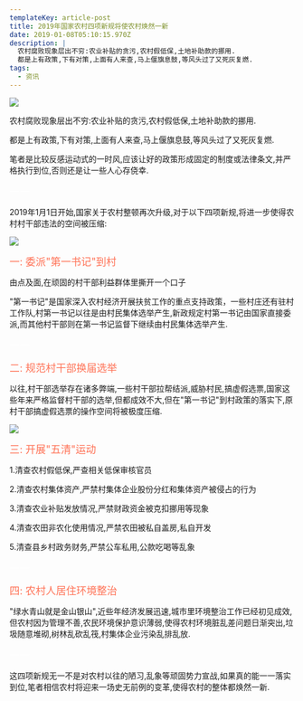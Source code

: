 ```yaml
---
templateKey: article-post
title: 2019年国家农村四项新规将使农村焕然一新
date: 2019-01-08T05:10:15.970Z
description: |
  农村腐败现象层出不穷:农业补贴的贪污,农村假低保,土地补助款的挪用.
  都是上有政策,下有对策,上面有人来查,马上偃旗息鼓,等风头过了又死灰复燃.
tags:
  - 资讯
---
```

![](/img/图片-1.png)

农村腐败现象层出不穷:农业补贴的贪污,农村假低保,土地补助款的挪用.

都是上有政策,下有对策,上面有人来查,马上偃旗息鼓,等风头过了又死灰复燃.

笔者是比较反感运动式的一时风,应该让好的政策形成固定的制度或法律条文,并严格执行到位,否则还是让一些人心存侥幸.

<font color=#FFFFFF size=4>一一</font>

2019年1月1日开始,国家关于农村整顿再次升级,对于以下四项新规,将进一步使得农村村干部违法的空间被压缩:

![](/img/图片-2.png)

<font color=#FF7256 size=4>一: 委派"第一书记"到村</font>

由点及面,在顽固的村干部利益群体里撕开一个口子

"第一书记"是国家深入农村经济开展扶贫工作的重点支持政策，一些村庄还有驻村工作队,村第一书记以往是由村民集体选举产生,新政规定村第一书记由国家直接委派,而其他村干部则在第一书记监督下继续由村民集体选举产生.

<font color=#FFFFFF size=4>一一</font>

<font color=#FF7256 size=4>二: 规范村干部换届选举</font>

以往,村干部选举存在诸多弊端,一些村干部拉帮结派,威胁村民,搞虚假选票,国家这些年来严格监督村干部的选举,但都成效不大,但在"第一书记"到村政策的落实下,原村干部搞虚假选票的操作空间将被极度压缩.

![](/img/图片-3.png)

<font color=#FF7256 size=4>三: 开展"五清"运动</font>

1.清查农村假低保,严查相关低保审核官员

2.清查农村集体资产,严禁村集体企业股份分红和集体资产被侵占的行为

3.清查农业补贴发放情况,严禁财政资金被克扣挪用等现象

4.清查农田非农化使用情况,严禁农田被私自盖房,私自开发

5.清查县乡村政务财务,严禁公车私用,公款吃喝等乱象

<font color=#FFFFFF size=4>一一</font>

<font color=#FF7256 size=4>四: 农村人居住环境整治</font>

"绿水青山就是金山银山",近些年经济发展迅速,城市里环境整治工作已经初见成效,但农村因为管理不善,农民环境保护意识薄弱,使得农村环境脏乱差问题日渐突出,垃圾随意堆砌,树林乱砍乱筏,村集体企业污染乱排乱放.

<font color=#FFFFFF size=4>一一</font>

这四项新规无一不是对农村以往的陋习,乱象等顽固势力宣战,如果真的能一一落实到位,笔者相信农村将迎来一场史无前例的变革,使得农村的整体都焕然一新.
